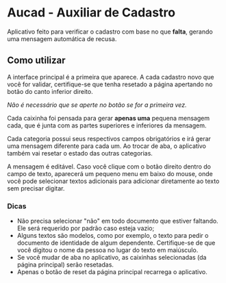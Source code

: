 # Aucad - Auxiliar de Cadastro

Aplicativo feito para verificar o cadastro com base no que **falta**, gerando uma mensagem automática de recusa.

## Como utilizar

A interface principal é a primeira que aparece. A cada cadastro novo que você for validar, certifique-se que tenha resetado a página apertando no botão do canto inferior direito.

_Não é necessário que se aperte no botão se for a primeira vez._

Cada caixinha foi pensada para gerar **apenas uma** pequena mensagem cada, que é junta com as partes superiores e inferiores da mensagem.

Cada categoria possui seus respectivos campos obrigatórios e irá gerar uma mensagem diferente para cada um. Ao trocar de aba, o aplicativo também vai resetar o estado das outras categorias.

A mensagem é editável. Caso você clique com o botão direito dentro do campo de texto, aparecerá um pequeno menu em baixo do mouse, onde você pode selecionar textos adicionais para adicionar diretamente ao texto sem precisar digitar.

### Dicas

- Não precisa selecionar "não" em todo documento que estiver faltando. Ele será requerido por padrão caso esteja vazio;
- Alguns textos são modelos, como por exemplo, o texto para pedir o documento de identidade de algum dependente. Certifique-se de que você digitou o nome da pessoa no lugar do texto em maiúsculo.
- Se você mudar de aba no aplicativo, as caixinhas selecionadas (da página principal) serão resetadas.
- Apenas o botão de reset da página principal recarrega o aplicativo.
